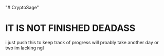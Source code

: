 "# CryptoSage" 
# IT IS NOT FINISHED DEADASS
i just push this to keep track of progress will proably take another day or two im lacking ngl
